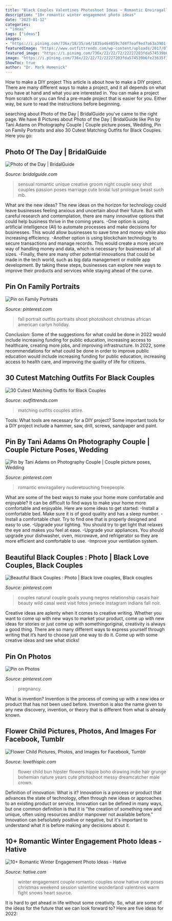 ```yaml
---
title: "Black Couples Valentines Photoshoot Ideas ~ Romantic Enviragallery Nuderetouching Freepeople"
description: "10+ romantic winter engagement photo ideas"
date: "2023-01-12"
categories:
- "ideas"
tags: ["ideas"]
images:
- "https://i.pinimg.com/736x/18/35/a4/1835a464859c7d4f7eaf9ed7a63a3901--black-is-beautiful-beautiful-people.jpg"
featuredImage: "https://www.outfittrends.com/wp-content/uploads/2017/07/Glamorous-Matching-Attire.jpg"
featured_image: "https://i.pinimg.com/736x/22/22/72/22227203fda574539b6fe23635f35192--pregnancy-photography-photography-ideas.jpg"
image: "https://i.pinimg.com/736x/22/22/72/22227203fda574539b6fe23635f35192--pregnancy-photography-photography-ideas.jpg"
ShowToc: true
author: "Dr. Mark Homenick"
---
```



How to make a DIY project
This article is about how to make a DIY project. There are many different ways to make a project, and it all depends on what you have at hand and what you are interested in. You can make a project from scratch or you can find a pre-made project that is easier for you. Either way, be sure to read the instructions before beginning.

	

		
searching about Photo of the Day | BridalGuide you've came to the right page. We have 8 Pictures about Photo of the Day | BridalGuide like Pin by Tani Adams on Photography Couple | Couple picture poses, Wedding, Pin on Family Portraits and also 30 Cutest Matching Outfits for Black Couples. Here you go:
		
    
## Photo Of The Day | BridalGuide

<img loading=lazy src="http://www.bridalguide.com/sites/default/files/article-images/PHOTO-OF-THE-DAY/sensual-last-shot.jpg" onerror="this.onerror=null;this.src='https://tse3.mm.bing.net/th?id=OIP.nAghLJgZQEqH1XAramWrZwHaJQ&amp;pid=15.1';" alt="Photo of the Day | BridalGuide">

_Source: bridalguide.com_

>sensual romantic unique creative groom night couple sexy shot couples passion poses marriage cute bridal lust prologue beast such mb. 

	

What are the new ideas?
The new ideas on the horizon for technology could leave businesses feeling anxious and uncertain about their future. But with careful research and contemplation, there are many innovative options that could help business thrive in the coming years. 
-One option is using artificial intelligence (AI) to automate processes and make decisions for businesses. This would allow businesses to save time and money while also increasing efficiency. 
-Another option is using blockchain technology to secure transactions and manage records. This would create a more secure way of handling money and data, which is necessary for businesses of all sizes. 
-Finally, there are many other potential innovations that could be made in the tech world, such as big data management or mobile app development. By taking these steps, businesses can explore new ways to improve their products and services while staying ahead of the curve.

    
## Pin On Family Portraits

<img loading=lazy src="https://i.pinimg.com/736x/54/73/68/547368c0e1cc0ab39eed722100c56970.jpg" onerror="this.onerror=null;this.src='https://tse4.mm.bing.net/th?id=OIP.3GBe33wLQ__M8spSrc3XrAHaLH&amp;pid=15.1';" alt="Pin on Family Portraits">

_Source: pinterest.com_

>fall portrait outfits portraits shoot photoshoot christmas african american carlyn holiday. 

	

Conclusion: Some of the suggestions for what could be done in 2022 would include increasing funding for public education, increasing access to healthcare, creating more jobs, and improving infrastructure.
In 2022, some recommendations for what could be done in order to improve public education would include increasing funding for public education, increasing access to health care, and improving the quality of life for citizens.

    
## 30 Cutest Matching Outfits For Black Couples

<img loading=lazy src="https://www.outfittrends.com/wp-content/uploads/2017/07/Glamorous-Matching-Attire.jpg" onerror="this.onerror=null;this.src='https://tse3.mm.bing.net/th?id=OIP.AuZKLWwwHlpc9csNtCaSYgHaH9&amp;pid=15.1';" alt="30 Cutest Matching Outfits for Black Couples">

_Source: outfittrends.com_

>matching outfits couples attire. 

	

Tools: What tools are necessary for a DIY project?
Some important tools for a DIY project include a hammer, saw, drill, screws, sandpaper and paint.

    
## Pin By Tani Adams On Photography Couple | Couple Picture Poses, Wedding

<img loading=lazy src="https://i.pinimg.com/originals/9f/c5/df/9fc5df5f686d5f03ec935e9ad78f0cae.jpg" onerror="this.onerror=null;this.src='https://tse3.mm.bing.net/th?id=OIP.GMynqJSrgydcfxkiRaJOrwHaLH&amp;pid=15.1';" alt="Pin by Tani Adams on Photography Couple | Couple picture poses, Wedding">

_Source: pinterest.com_

>romantic enviragallery nuderetouching freepeople. 

	

What are some of the best ways to make your home more comfortable and enjoyable?
It can be difficult to find ways to make your home more comfortable and enjoyable. Here are some ideas to get started: 
-Install a comfortable bed. Make sure it is of good quality and has a sleep number.
-Install a comfortable chair. Try to find one that is properly designed and easy to use.
-Upgrade your lighting. You should try to get light that relaxes the eye and makes you feel at ease.
-Upgrade your appliances. You should upgrade your dishwasher, oven, microwave, and refrigerator so they are more efficient and comfortable to use. 
-Improve your ventilation system.

    
## Beautiful Black Couples : Photo | Black Love Couples, Black Couples

<img loading=lazy src="https://i.pinimg.com/736x/18/35/a4/1835a464859c7d4f7eaf9ed7a63a3901--black-is-beautiful-beautiful-people.jpg" onerror="this.onerror=null;this.src='https://tse3.mm.bing.net/th?id=OIP.Z7ENCECO_dY8cgFSMDxrIwHaLH&amp;pid=15.1';" alt="Beautiful Black Couples : Photo | Black love couples, Black couples">

_Source: pinterest.com_

>couples natural couple goals young negros relationship casais hair beauty wild casal west visit fotos jeniece instagram indians fall noir. 

	

Creative ideas are aplenty when it comes to creative writing. Whether you want to come up with new ways to market your product, come up with new ideas for stories or just come up with somethingoriginal, creativity is always a good thing. There are so many different ways to express yourself through writing that it’s hard to choose just one way to do it. Come up with some creative ideas and see what sticks!

    
## Pin On Photos

<img loading=lazy src="https://i.pinimg.com/736x/22/22/72/22227203fda574539b6fe23635f35192--pregnancy-photography-photography-ideas.jpg" onerror="this.onerror=null;this.src='https://tse4.mm.bing.net/th?id=OIP.eB0ni02xkWWQfeHkQvJAswHaLG&amp;pid=15.1';" alt="Pin on Photos">

_Source: pinterest.com_

>pregnancy. 

	

What is invention?
Invention is the process of coming up with a new idea or product that has not been used before. Invention is also the name given to any new discovery, invention, or theory that is different from what is already known.

    
## Flower Child Pictures, Photos, And Images For Facebook, Tumblr

<img loading=lazy src="http://lovethispic.com/uploaded_images/55585-Flower-Child.jpg" onerror="this.onerror=null;this.src='https://tse2.mm.bing.net/th?id=OIP.VRCzUfUvqmV1YTahQLNpfgAAAA&amp;pid=15.1';" alt="Flower Child Pictures, Photos, and Images for Facebook, Tumblr">

_Source: lovethispic.com_

>flower child bun hipster flowers hippie boho drawing indie hair grunge bohemian nature years cute photoshoot messy dreamcatcher male crown. 

	

Definition of innovation: What is it?
Innovation is a process or product that advances the state of technology, often through new ideas or approaches to an existing product or service. Innovation can be defined in many ways, but one common definition is that it is "the creation of something new and unique, often using resources and/or manpower not available before." 
Innovation can befsolutely positive or negative, but it's important to understand what it is before making any decisions about it.

    
## 10+ Romantic Winter Engagement Photo Ideas - Hative

<img loading=lazy src="https://hative.com/wp-content/uploads/2014/11/winter-engagement-photo-ideas/16-winter-engagement-photo-ideas.jpg" onerror="this.onerror=null;this.src='https://tse3.mm.bing.net/th?id=OIP.MKCA9lOTCLp5miUeHAtS6wHaLH&amp;pid=15.1';" alt="10+ Romantic Winter Engagement Photo Ideas - Hative">

_Source: hative.com_

>winter engagement couple romantic couples snow hative cute poses christmas weekend session valentine wonderland valentines warm fight snows heart source. 

	

It is hard to get ahead in life without some creativity. So, what are some of the ideas for the future that we can look forward to? Here are five ideas for 2022: 

